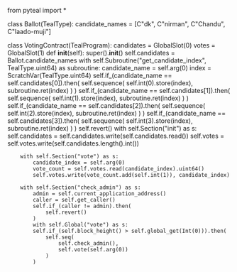  from pyteal import *

class Ballot(TealType):
    candidate_names = [C"dk", C"nirman", C"Chandu", C"laado-muji"] 

class VotingContract(TealProgram):
    candidates = GlobalSlot(0)
    votes = GlobalSlot(1)
    def __init__(self):
        super().__init__() 
        self.candidates = Ballot.candidate_names
       with self.Subroutine("get_candidate_index", TealType.uint64) as subroutine:
            candidate_name = self.arg(0)
            index = ScratchVar(TealType.uint64)
            self.if_(candidate_name == self.candidates[0]).then(
                self.sequence(
                    self.int(0).store(index),
                    subroutine.ret(index)
                )
            )
            self.if_(candidate_name == self.candidates[1]).then(
                self.sequence(
                    self.int(1).store(index),
                    subroutine.ret(index)
                )
            )
            self.if_(candidate_name == self.candidates[2]).then(
                self.sequence(
                    self.int(2).store(index),
                    subroutine.ret(index)
                )
            )
            self.if_(candidate_name == self.candidates[3]).then(
                self.sequence(
                    self.int(3).store(index),
                    subroutine.ret(index)
                )
            )
            self.revert()
          with self.Section("init") as s:
            self.candidates = self.candidates.write(self.candidates.read())
            self.votes = self.votes.write(self.candidates.length().int())

        with self.Section("vote") as s:
            candidate_index = self.arg(0)
            vote_count = self.votes.read(candidate_index).uint64()
            self.votes.write(vote_count.add(self.int(1)), candidate_index)

        with self.Section("check_admin") as s:
            admin = self.current_application_address()
            caller = self.get_caller()
            self.if_(caller != admin).then(
                self.revert()
            )
            with self.Global("vote") as s:
            self.if_(self.block_height() > self.global_get(Int(0))).then(
                self.seq(
                    self.check_admin(),
                    self.vote(self.arg(0))
                )
            )
